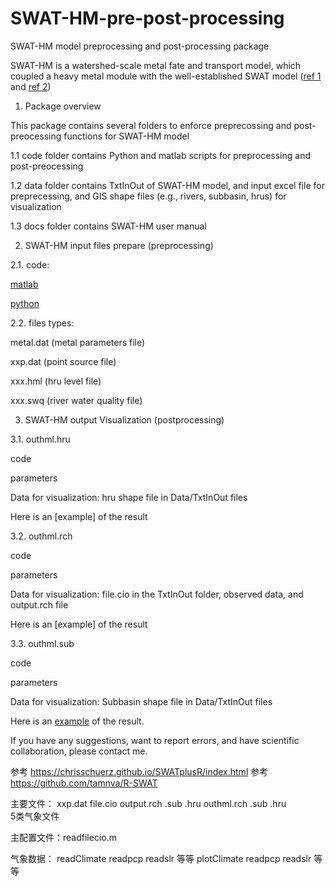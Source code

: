 # SWAT-HM-pre-post-processing
SWAT-HM model preprocessing and post-processing package

SWAT-HM is a watershed-scale metal fate and transport model, which coupled a heavy metal module with the well-established SWAT model ([ref 1](https://www.sciencedirect.com/science/article/pii/S0048969717325305) and [ref 2](https://www.sciencedirect.com/science/article/pii/S0022169420301591))

1. Package overview

This package contains several folders to enforce preprecossing and post-preocessing functions for SWAT-HM model

1.1 code folder contains Python and matlab scripts for preprocessing and post-preocessing

1.2 data folder contains TxtInOut of SWAT-HM model, and input excel file for preprecessing, and GIS shape files (e.g., rivers, subbasin, hrus) for visualization

1.3 docs folder contains SWAT-HM user manual

2. SWAT-HM input files prepare (preprocessing)

2.1. code: 

[matlab](https://github.com/LyntonZhou/SWAT-HM-pre-post-processing/tree/main/code/matlab/preprocessing) 

[python](https://github.com/LyntonZhou/SWAT-HM-pre-post-processing/tree/main/code/python/preprocessing)

2.2. files types: 

  metal.dat (metal parameters file)
  
  xxp.dat (point source file) 
  
  xxx.hml (hru level file)
  
  xxx.swq (river water quality file)

3. SWAT-HM output Visualization  (postprocessing)

3.1. outhml.hru

code

parameters

Data for visualization: hru shape file in Data/TxtInOut files 

Here is an [example] of the result

3.2. outhml.rch

code

parameters

Data for visualization: file.cio in the TxtInOut folder, observed data, and output.rch file

Here is an [example] of the result

3.3. outhml.sub

code

parameters

Data for visualization: Subbasin shape file in Data/TxtInOut files

Here is an [example](https://github.com/LyntonZhou/SWAT-HM-pre-post-processing/blob/main/code/python_pro/post/pic_output_line/1_line.png) of the result.

If you have any suggestions, want to report errors, and have scientific collaboration, please contact me.


参考 https://chrisschuerz.github.io/SWATplusR/index.html
参考 https://github.com/tamnva/R-SWAT

主要文件： 
xxp.dat
file.cio
output.rch .sub .hru
outhml.rch .sub .hru  
5类气象文件

主配置文件：readfilecio.m

气象数据：
readClimate
readpcp readslr 等等
plotClimate
readpcp readslr 等等
